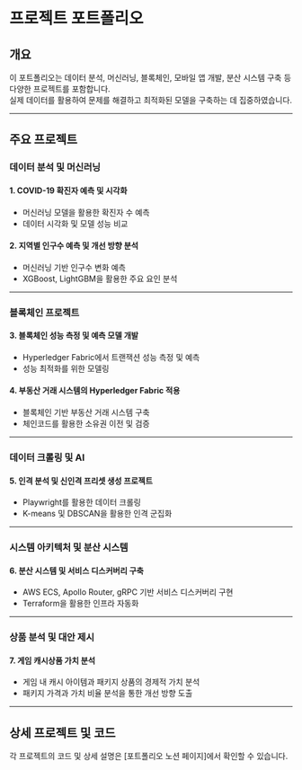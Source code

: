 # 프로젝트 포트폴리오  

## 개요  
이 포트폴리오는 데이터 분석, 머신러닝, 블록체인, 모바일 앱 개발, 분산 시스템 구축 등 다양한 프로젝트를 포함합니다.  
실제 데이터를 활용하여 문제를 해결하고 최적화된 모델을 구축하는 데 집중하였습니다.

---

## 주요 프로젝트  

### 데이터 분석 및 머신러닝  
#### 1. COVID-19 확진자 예측 및 시각화  
- 머신러닝 모델을 활용한 확진자 수 예측  
- 데이터 시각화 및 모델 성능 비교  

#### 2. 지역별 인구수 예측 및 개선 방향 분석  
- 머신러닝 기반 인구수 변화 예측  
- XGBoost, LightGBM을 활용한 주요 요인 분석  

---

### 블록체인 프로젝트  
#### 3. 블록체인 성능 측정 및 예측 모델 개발  
- Hyperledger Fabric에서 트랜잭션 성능 측정 및 예측  
- 성능 최적화를 위한 모델링  

#### 4. 부동산 거래 시스템의 Hyperledger Fabric 적용  
- 블록체인 기반 부동산 거래 시스템 구축  
- 체인코드를 활용한 소유권 이전 및 검증  

---

### 데이터 크롤링 및 AI  
#### 5. 인격 분석 및 신인격 프리셋 생성 프로젝트  
- Playwright를 활용한 데이터 크롤링  
- K-means 및 DBSCAN을 활용한 인격 군집화  

---

### 시스템 아키텍처 및 분산 시스템  
#### 6. 분산 시스템 및 서비스 디스커버리 구축  
- AWS ECS, Apollo Router, gRPC 기반 서비스 디스커버리 구현  
- Terraform을 활용한 인프라 자동화  

---

### 상품 분석 및 대안 제시
#### 7. 게임 캐시상품 가치 분석  
- 게임 내 캐시 아이템과 패키지 상품의 경제적 가치 분석  
- 패키지 가격과 가치 비율 분석을 통한 개선 방향 도출  

---

## 상세 프로젝트 및 코드  
각 프로젝트의 코드 및 상세 설명은 [포트폴리오 노션 페이지]에서 확인할 수 있습니다.